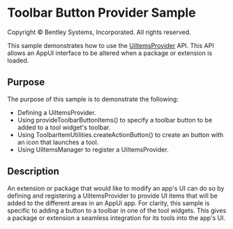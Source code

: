 # Toolbar Button Provider Sample

Copyright © Bentley Systems, Incorporated. All rights reserved.

This sample demonstrates how to use the [UiItemsProvider](https://www.imodeljs.org/reference/appui-abstract/uiitemsprovider/) API.  This API allows an AppUI interface to be altered when a package or extension is loaded.

## Purpose

The purpose of this sample is to demonstrate the following:

- Defining a UiItemsProvider.
- Using provideToolbarButtonItems() to specify a toolbar button to be added to a tool widget's toolbar.
- Using ToolbarItemUtilities.createActionButton() to create an button with an icon that launches a tool.
- Using UiItemsManager to register a UiItemsProvider. 

## Description

An extension or package that would like to modify an app's UI can do so by defining and registering a UiItemsProvider to provide UI items that will be added to 
the different areas in an AppUi app. For clarity, this sample is specific to adding a button to a toolbar in one of the tool widgets. This gives a package or extension
a seamless integration for its tools into the app's UI.
